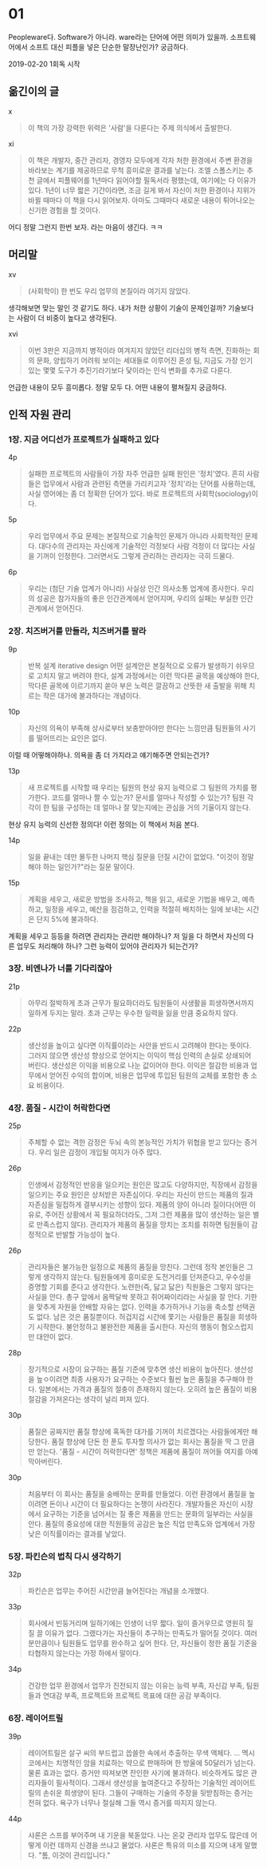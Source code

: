 # 01

Peopleware다. Software가 아니라. ware라는 단어에 어떤 의미가 있을까. 소프트웨어에서 소프트 대신 피플을 넣은 단순한 말장난인가? 궁금하다.

2019-02-20 1회독 시작

## 옮긴이의 글

x
> 이 책의 가장 강력한 위력은 '사람'을 다룬다는 주제 의식에서 출발한다.

xi
> 이 책은 개발자, 중간 관리자, 경영자 모두에게 각자 처한 환경에서 주변 환경을 바라보는 계기를 제공하므로 무척 흥미로운 결과를 낳는다. 조엘 스폴스키는 추천 글에서 피플웨어를 1년마다 읽어야할 필독서라 평했는데, 여기에는 다 이유가 있다. 1년이 너무 짧은 기간이라면, 조금 길게 봐서 자신이 처한 환경이나 지위가 바뀔 때마다 이 책을 다시 읽어보자. 아마도 그때마다 새로운 내용이 튀어나오는 신기한 경험을 할 것이다.

어디 정말 그런지 한번 보자. 라는 마음이 생긴다. ㅋㅋ

## 머리말

xv
> (사회학이) 한 번도 우리 업무의 본질이라 여기지 않았다.

생각해보면 맞는 말인 것 같기도 하다. 내가 처한 상황이 기술이 문제인걸까? 기술보다는 사람이 더 비중이 높다고 생각된다.

xvi
> 이번 3판은 지금까지 병적이라 여겨지지 않았던 리더십의 병적 측면, 진화하는 회의 문화, 양립하기 어려워 보이는 세대들로 이루어진 혼성 팀, 지금도 가장 인기 있는 몇몇 도구가 추진기라기보다 닻이라는 인식 변화를 추가로 다룬다.

언급한 내용이 모두 흥미롭다. 정말 모두 다. 어떤 내용이 펼쳐질지 궁금하다.

## 인적 자원 관리

### 1장. 지금 어디선가 프로젝트가 실패하고 있다

4p
> 실패한 프로젝트의 사람들이 가장 자주 언급한 실패 원인은 '정치'였다.
> 흔히 사람들은 업무에서 사람과 관련된 측면을 가리키고자 '정치'라는 단어를 사용하는데, 사실 영어에는 좀 더 정확한 단어가 있다. 바로 프로젝트의 사회학(sociology)이다.

5p
> 우리 업무에서 주요 문제는 본질적으로 기술적인 문제가 아니라 사회학적인 문제다.
> 대다수의 관리자는 자신에게 기술적인 걱정보다 사람 걱정이 더 많다는 사실을 기꺼이 인정한다. 그러면서도 그렇게 관리하는 관리자는 극히 드물다.

6p
> 우리는 (첨단 기술 업계가 아니라) 사실상 인간 의사소통 업계에 종사한다. 우리의 성공은 참가자들의 좋은 인간관계에서 얻어지며, 우리의 실패는 부실한 인간관계에서 얻어진다.

### 2장. 치즈버거를 만들라, 치즈버거를 팔라

9p
> 반복 설계 iterative design
> 어떤 설계안은 본질적으로 오류가 발생하기 쉬우므로 고치지 말고 버려야 한다, 설계 과정에서는 이런 막다른 골목을 예상해야 한다, 막다른 골목에 이르기까지 쏟아 부은 노력은 깔끔하고 산뜻한 새 출발을 위해 치르는 작은 대가에 불과하다는 개념이다.

10p
> 자신의 의욕이 부족해 상사로부터 보충받아야만 한다는 느낌만큼 팀원들의 사기를 떨어뜨리는 요인은 없다.

이럴 때 어떻해야하나. 의욕을 좀 더 가지라고 얘기해주면 안되는건가?

13p
> 새 프로젝트를 시작할 때 우리는 팀원의 현상 유지 능력으로 그 팀원의 가치를 평가한다. 코드를 얼마나 짤 수 있는가? 문서를 얼마나 작성할 수 있는가? 팀원 각각이 한 팀을 구성하는 데 얼마나 잘 맞는지에는 관심을 거의 기울이지 않는다.

현상 유지 능력의 신선한 정의다! 이런 정의는 이 책에서 처음 본다.

14p
> 일을 끝내는 데만 몰두한 나머지 핵심 질문을 던질 시간이 없었다. "이것이 정말 해야 하는 일인가?"라는 질문 말이다.

15p
> 계획을 세우고, 새로운 방법을 조사하고, 책을 읽고, 새로운 기법을 배우고, 예측하고, 일정을 세우고, 예산을 점검하고, 인력을 적절히 배치하는 일에 보내는 시간은 단지 5%에 불과하다.

계획을 세우고 등등을 하려면 관리자는 관리만 해야하나? 저 일을 다 하면서 자신의 다른 업무도 처리해야 하나? 그런 능력이 있어야 관리자가 되는건가?

### 3장. 비엔나가 너를 기다리잖아

21p
> 아무리 절박하게 초과 근무가 필요하더라도 팀원들이 사생활을 희생하면서까지 일하게 두지는 말라. 초과 근무는 우수한 일력을 잃을 만큼 중요하지 않다.

22p
> 생산성을 높이고 싶다면 이직률이라는 사안을 반드시 고려해야 한다는 뜻이다. 그러지 않으면 생산성 향상으로 얻어지는 이익이 핵심 인력의 손실로 상쇄되어 버린다.
> 생산성은 이익을 비용으로 나눈 값이어야 한다. 이익은 절감한 비용과 업무에서 얻어진 수익의 합이며, 비용은 업무에 투입된 팀원의 교체를 포함한 총 소요 비용이다.

### 4장. 품질 - 시간이 허락한다면

25p
> 주체할 수 없는 격한 감정은 두뇌 속의 본능적인 가치가 위협을 받고 있다는 증거다.
> 우리 일은 감정이 개입될 여지가 아주 많다.

26p
> 인생에서 감정적인 반응을 일으키는 원인은 많고도 다양하지만, 직장에서 감정을 일으키는 주요 원인은 상처받은 자존심이다.
> 우리는 자신이 만드는 제품의 질과 자존심을 밀접하게 결부시키는 성향이 있다. 제품의 양이 아니라 질이다(어떤 이유로, 주어진 상황에서 꼭 필요하더라도, 그저 그런 제품을 많이 생산하는 일은 별로 만족스럽지 않다). 관리자가 제품의 품질을 망치는 조치를 취하면 팀원들이 감정적으로 반발할 가능성이 높다.

26p
> 관리자들은 불가능한 일정으로 제품의 품질을 망친다. 그런데 정작 본인들은 그렇게 생각하지 않는다. 팀원들에게 흥미로운 도전거리를 던져준다고, 우수성을 증명할 기회를 준다고 생각한다.
> 노련한(즉, 닳고 닳은) 직원들은 그렇지 않다는 사실을 안다. 총구 앞에서 옴짝달싹 못하고 쥐어짜이리라는 사실을 잘 안다. 기한을 맞추게 자원을 안배할 자유는 없다. 인력을 추가하거나 기능을 축소할 선택권도 없다. 남은 것은 품질뿐이다. 허겁지겁 시간에 쫓기는 사람들은 품질을 희생하기 시작한다. 불안정하고 불완전한 제품을 출시한다. 자신의 행동이 혐오스럽지만 대안이 없다.

28p
> 장기적으로 시장이 요구하는 품질 기준에 맞추면 생산 비용이 높아진다.
> 생산성을 높ㅇ이려면 최종 사용자가 요구하는 수준보다 훨씬 높은 품질을 추구해야 한다.
> 일본에서는 가격과 품질의 절충이 존재하지 않는다. 오히려 높은 품질이 비용 절감을 가져온다는 생각이 널리 퍼져 있다.

30p
> 품질은 공짜지만 품질 향상에 혹독한 대가를 기꺼이 치르겠다는 사람들에게만 해당한다.
> 품질 향상에 단돈 한 푼도 투자할 의사가 없는 회사는 품질을 딱 그 만큼만 얻는다. '품질 - 시간이 허락한다면' 정책은 제품에 품질이 꺼어들 여지를 아예 막아버린다.

30p
> 처음부터 이 회사는 품질을 숭배하는 문화를 만들었다. 이런 환경에서 품질을 높이려면 돈이나 시간이 더 필요하다는 논쟁이 사라진다. 개발자들은 자신이 시장에서 요구하는 기준을 넘어서는 질 좋은 제품을 만드는 문화의 일부라는 사실을 안다. 품질의 중요성에 대한 직원들의 공감은 높은 직업 만족도와 업계에서 가장 낮은 이직률이라는 결과를 낳았다.

### 5장. 파킨슨의 법칙 다시 생각하기

32p
> 파킨슨은 업무는 주어진 시간만큼 늘어진다는 개념을 소개했다.

33p
> 회사에서 빈둥거리며 일하기에는 인생이 너무 짧다. 일이 즐거우므로 영원히 질질 끌 이유가 없다. 그랬다가는 자신들이 추구하는 만족도가 떨어질 것이다. 여러분만큼이나 팀원들도 업무를 완수하고 싶어 한다. 단, 자신들이 정한 품질 기준을 타협하지 않는다는 가정 하에서 말이다.

34p
> 건강한 업무 환경에서 업무가 진전되지 않는 이유는 능력 부족, 자신감 부족, 팀원들과 연대감 부족, 프로젝트와 프로젝트 목표에 대한 공감 부족이다.

### 6장. 레이어트릴

39p
> 레이어트릴은 살구 씨의 부드럽고 씁쓸한 속에서 추출하는 무색 액체다. ... 멕시코에서는 치명적인 암을 치료하는 약으로 판매하며 한 방울에 50달러가 넘는다. 물론 효과는 없다. 증거만 따져보면 잔인한 사기에 불과하다.
> 비슷하게도 많은 관리자들이 필사적이다. 그래서 생산성을 높여준다고 주장하는 기술적인 레이어트릴의 손쉬운 희생양이 된다. 그들이 구매하는 기술의 주장을 뒷받침하는 증거는 전혀 없다. 욕구가 너무나 절실해 그들 역시 증거를 따지지 않는다.

44p
> 샤론은 스프를 부어주며 내 기운을 북돋았다. 나는 온갖 관리자 업무도 많은데 어떻게 이런 데까지 신경을 쓰냐고 물었다. 샤론은 특유의 미소를 지으며 내게 말했다. "톰, 이것이 관리입니다."

